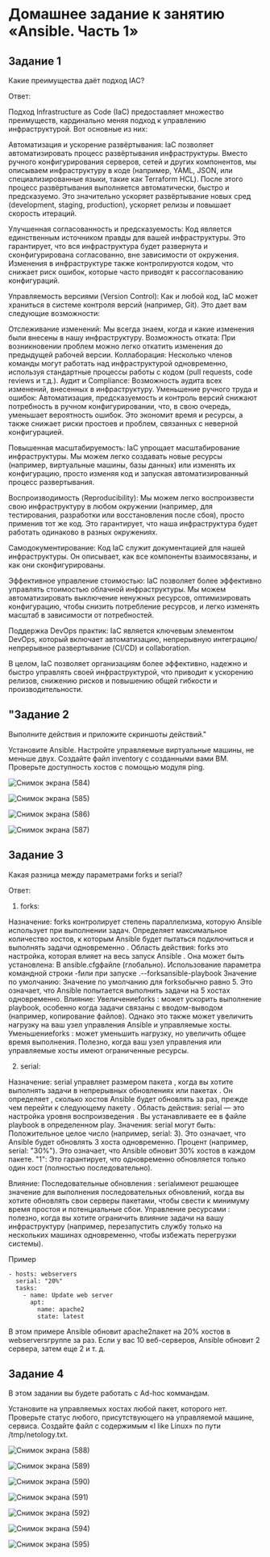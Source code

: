 # Домашнее задание к занятию «Ansible. Часть 1»


## Задание 1


Какие преимущества даёт подход IAC?

Ответ:

Подход Infrastructure as Code (IaC) предоставляет множество преимуществ, кардинально меняя подход к управлению инфраструктурой. 
Вот основные из них:

Автоматизация и ускорение развёртывания: 
IaC позволяет автоматизировать процесс развёртывания инфраструктуры. Вместо ручного конфигурирования серверов, сетей и других компонентов, мы описываем инфраструктуру в коде (например, YAML, JSON, или специализированные языки, такие как Terraform HCL). После этого процесс развёртывания выполняется автоматически, быстро и предсказуемо. Это значительно ускоряет развёртывание новых сред (development, staging, production), ускоряет релизы и повышает скорость итераций.

Улучшенная согласованность и предсказуемость: Код является единственным источником правды для вашей инфраструктуры. Это гарантирует, что вся инфраструктура будет развернута и сконфигурирована согласованно, вне зависимости от окружения. Изменения в инфраструктуре также контролируются кодом, что снижает риск ошибок, которые часто приводят к рассогласованию конфигураций.

Управляемость версиями (Version Control): Как и любой код, IaC может храниться в системе контроля версий (например, Git). Это дает вам следующие возможности:

Отслеживание изменений:
Мы всегда знаем, когда и какие изменения были внесены в нашу инфраструктуру.
Возможность отката: При возникновении проблем можно легко откатить изменения до предыдущей рабочей версии.
Коллаборация: Несколько членов команды могут работать над инфраструктурой одновременно, используя стандартные процессы работы с кодом (pull requests, code reviews и т.д.).
Аудит и Compliance: Возможность аудита всех изменений, внесенных в инфраструктуру.
Уменьшение ручного труда и ошибок: Автоматизация, предсказуемость и контроль версий снижают потребность в ручном конфигурировании, что, в свою очередь, уменьшает вероятность ошибок. Это экономит время и ресурсы, а также снижает риски простоев и проблем, связанных с неверной конфигурацией.

Повышенная масштабируемость:
IaC упрощает масштабирование инфраструктуры. Мы можем легко создавать новые ресурсы (например, виртуальные машины, базы данных) или изменять их конфигурацию, просто изменяя код и запуская автоматизированный процесс развертывания.

Воспроизводимость (Reproducibility): Мы можем легко воспроизвести свою инфраструктуру в любом окружении (например, для тестирования, разработки или восстановления после сбоя), просто применив тот же код. Это гарантирует, что наша инфраструктура будет работать одинаково в разных окружениях.

Самодокументирование:
Код IaC служит документацией для нашей инфраструктуры. Он описывает, как все компоненты взаимосвязаны, и как они сконфигурированы.

Эффективное управление стоимостью: IaC позволяет более эффективно управлять стоимостью облачной инфраструктуры. Мы можем автоматизировать выключение ненужных ресурсов, оптимизировать конфигурацию, чтобы снизить потребление ресурсов, и легко изменять масштаб в зависимости от потребностей.

Поддержка DevOps практик: IaC является ключевым элементом DevOps, который включает автоматизацию, непрерывную интеграцию/непрерывное развертывание (CI/CD) и collaboration.

В целом, IaC позволяет организациям более эффективно, надежно и быстро управлять своей инфраструктурой, что приводит к ускорению релизов, снижению рисков и повышению общей гибкости и производительности.


## "Задание 2
Выполните действия и приложите скриншоты действий."

Установите Ansible.
Настройте управляемые виртуальные машины, не меньше двух.
Создайте файл inventory с созданными вами ВМ.
Проверьте доступность хостов с помощью модуля ping.

![Снимок экрана (584)](https://github.com/user-attachments/assets/e0bfda36-52d5-4ddd-98a0-a6ed59dc86ae)

![Снимок экрана (585)](https://github.com/user-attachments/assets/2cae4b5b-47a1-4c7f-ade0-1d8b408f5ba8)

![Снимок экрана (586)](https://github.com/user-attachments/assets/2095670b-44c7-41e2-bc07-fac80056bf79)

![Снимок экрана (587)](https://github.com/user-attachments/assets/9c50dc6f-2256-4171-969d-9f12770b57cd)



## Задание 3

Какая разница между параметрами forks и serial?

Ответ:

1. forks:

Назначение: forks контролирует степень параллелизма, которую Ansible использует при выполнении задач. Определяет максимальное количество хостов, к которым Ansible будет пытаться подключиться и выполнять задачи одновременно .
Область действия: forks это настройка, которая влияет на весь запуск Ansible . Она может быть установлена:
В ansible.cfgфайле (глобально).
Использование параметра командной строки -fили при запуске .--forksansible-playbook
Значение по умолчанию: Значение по умолчанию для forksобычно равно 5. Это означает, что Ansible попытается выполнить задачи на 5 хостах одновременно.
Влияние:
Увеличениеforks : может ускорить выполнение playbook, особенно когда задачи связаны с вводом-выводом (например, копирование файлов). Однако это также может увеличить нагрузку на ваш узел управления Ansible и управляемые хосты.
Уменьшениеforks : может уменьшить нагрузку, но увеличить общее время выполнения. Полезно, когда ваш узел управления или управляемые хосты имеют ограниченные ресурсы.

2. serial:

Назначение: serial управляет размером пакета , когда вы хотите выполнять задачи в непрерывных обновлениях или пакетах . Он определяет , сколько хостов Ansible будет обновлять за раз, прежде чем перейти к следующему пакету .
Область действия: serial — это настройка уровня воспроизведения . Вы устанавливаете ее в файле playbook в определенном play.
Значения: serial могут быть:
Положительное целое число (например, serial: 3). Это означает, что Ansible будет обновлять 3 хоста одновременно.
Процент (например, serial: "30%"). Это означает, что Ansible обновит 30% хостов в каждом пакете.
"1": Это гарантирует, что одновременно обновляется только один хост (полностью последовательно).

Влияние:
Последовательные обновления : serialимеют решающее значение для выполнения последовательных обновлений, когда вы хотите обновлять свои серверы пакетами, чтобы свести к минимуму время простоя и потенциальные сбои.
Управление ресурсами : полезно, когда вы хотите ограничить влияние задачи на вашу инфраструктуру (например, перезапустить службу только на нескольких машинах одновременно, чтобы избежать перегрузки системы).

Пример
```
- hosts: webservers
  serial: "20%"
  tasks:
    - name: Update web server
      apt:
        name: apache2
        state: latest
```
В этом примере Ansible обновит apache2пакет на 20% хостов в webserversгруппе за раз. Если у вас 10 веб-серверов, Ansible обновит 2 сервера, затем еще 2 и т. д.


## Задание 4
В этом задании вы будете работать с Ad-hoc коммандам.

Установите на управляемых хостах любой пакет, которого нет.
Проверьте статус любого, присутствующего на управляемой машине, сервиса.
Создайте файл с содержимым «I like Linux» по пути /tmp/netology.txt.


![Снимок экрана (588)](https://github.com/user-attachments/assets/50e8357b-f246-401f-83f6-601fb57a6362)

![Снимок экрана (589)](https://github.com/user-attachments/assets/640b569d-7f6a-4635-92c4-e4c2937c4f77)

![Снимок экрана (590)](https://github.com/user-attachments/assets/e0eab6e9-8f3f-4c9f-9ade-db7059491641)

![Снимок экрана (591)](https://github.com/user-attachments/assets/15c6079e-5812-4d7a-8de4-bd96c18b6abf)

![Снимок экрана (592)](https://github.com/user-attachments/assets/f5ada30e-60af-476d-b4c4-304119d82f6f)

![Снимок экрана (594)](https://github.com/user-attachments/assets/0e90e743-7ca1-4cc7-9322-878412c12b6b)

![Снимок экрана (595)](https://github.com/user-attachments/assets/ae850049-c7b7-4e53-a99e-28d4b03763ce)

